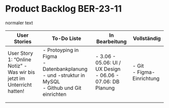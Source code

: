 # Product Backlog BER-23-11

normaler text


| User Stories | To-Do Liste | In Bearbeitung | Vollständig |
| ----------- | ----------- | ----------- | ----------- |
| User Story 1: “Online Notiz” - Was wir bis jetzt im Unterricht hatten! | - Protoyping in Figma <br> - Datenbankplanung - und -struktur in MySQL <br> - Github und Git einrichten | - 3.06 - 05.06:  UI / UX Design <br> - 06.06 - 07.06: DB Planung | - Git <br> - Figma-Einrichtung |
|  |  |  |  |
|  |  |  |  |
